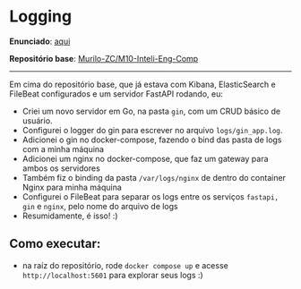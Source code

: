 # Logging

**Enunciado**: [aqui](https://murilo-zc.github.io/M10-Inteli-Eng-Comp/Encontros/encontro_10/atividade_ponderada/)

**Repositório base**: [Murilo-ZC/M10-Inteli-Eng-Comp](https://github.com/Murilo-ZC/M10-Inteli-Eng-Comp/tree/main/src/encontro11/sistema03)

---

Em cima do repositório base, que já estava com Kibana, ElasticSearch e FileBeat configurados e um servidor FastAPI rodando, eu:

- Criei um novo servidor em Go, na pasta `gin`,  com um CRUD básico de usuário.
- Configurei o logger do gin para escrever no arquivo `logs/gin_app.log`.
- Adicionei o gin no docker-compose, fazendo o bind das pasta de logs com a minha máquina
- Adicionei um nginx no docker-compose, que faz um gateway para ambos os servidores
- Também fiz o binding da pasta `/var/logs/nginx` de dentro do container Nginx para minha máquina
- Configurei o FileBeat para separar os logs entre os serviços `fastapi, gin` e `nginx`, pelo nome do arquivo de logs
- Resumidamente, é isso! :)

## Como executar:

- na raíz do repositório, rode `docker compose up` e acesse `http://localhost:5601` para explorar seus logs :) 
